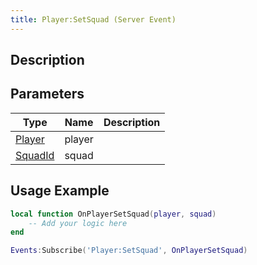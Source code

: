 ```yaml
---
title: Player:SetSquad (Server Event)
---
```

## Description

## Parameters

| Type                                   | Name   | Description |
| -------------------------------------- | ------ | ----------- |
| [Player](/vext/ref/cls/srv/player)  | player |             |
| [SquadId](/vext/ref/cls/fb/squadid) | squad  |             |

## Usage Example

``` lua
local function OnPlayerSetSquad(player, squad)
    -- Add your logic here
end

Events:Subscribe('Player:SetSquad', OnPlayerSetSquad)
```
